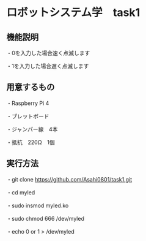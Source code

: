 # ロボットシステム学　task1

## 機能説明


  
  
   ・0を入力した場合速く点滅します
  
  
   ・1を入力した場合遅く点滅します
  
  
  
## 用意するもの




  ・Raspberry Pi 4
 
 
  ・ブレットボード
  
  
  ・ジャンパー線　4本
  
  
  ・抵抗　220Ω　1個
  


## 実行方法




  ・git clone https://github.com/Asahi0801/task1.git
 
 
  ・cd myled
  
  
  ・sudo insmod myled.ko
  
  
  ・sudo chmod 666 /dev/myled
  
  
  ・echo 0 or 1 > /dev/myled

　


  
